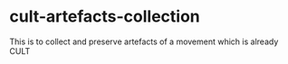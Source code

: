 # cult-artefacts-collection
This is to collect and preserve artefacts of a movement which is already CULT
